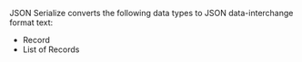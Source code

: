 JSON Serialize converts the following data types to JSON data-interchange format text:

* Record
* List of Records
